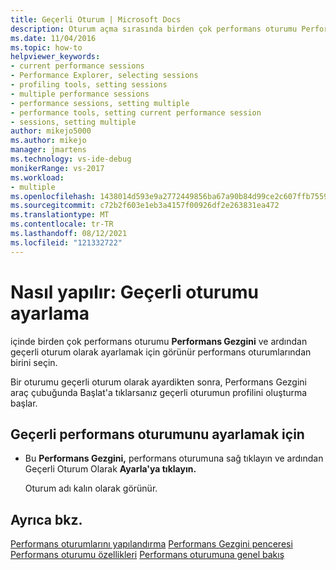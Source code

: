 ```yaml
---
title: Geçerli Oturum | Microsoft Docs
description: Oturum açma sırasında birden çok performans oturumu Performans Gezgini ve geçerli oturum olarak ayar yapmak için görünür performans oturumlarından birini seçmeyi öğrenin.
ms.date: 11/04/2016
ms.topic: how-to
helpviewer_keywords:
- current performance sessions
- Performance Explorer, selecting sessions
- profiling tools, setting sessions
- multiple performance sessions
- performance sessions, setting multiple
- performance tools, setting current performance session
- sessions, setting multiple
author: mikejo5000
ms.author: mikejo
manager: jmartens
ms.technology: vs-ide-debug
monikerRange: vs-2017
ms.workload:
- multiple
ms.openlocfilehash: 1438014d593e9a2772449856ba67a90b84d99ce2c607ffb75594361dc05be4d7
ms.sourcegitcommit: c72b2f603e1eb3a4157f00926df2e263831ea472
ms.translationtype: MT
ms.contentlocale: tr-TR
ms.lasthandoff: 08/12/2021
ms.locfileid: "121332722"
---
```

# <a name="how-to-set-the-current-session"></a>Nasıl yapılır: Geçerli oturumu ayarlama

içinde birden çok performans oturumu **Performans Gezgini** ve ardından geçerli oturum olarak ayarlamak için görünür performans oturumlarından birini seçin.

Bir oturumu geçerli oturum olarak ayardikten sonra, Performans Gezgini araç çubuğunda Başlat'a tıklarsanız geçerli oturumun profilini oluşturma başlar.  

## <a name="to-set-current-performance-session"></a>Geçerli performans oturumunu ayarlamak için

- Bu **Performans Gezgini,** performans oturumuna sağ tıklayın ve ardından Geçerli Oturum Olarak **Ayarla'ya tıklayın.**

     Oturum adı kalın olarak görünür.

## <a name="see-also"></a>Ayrıca bkz.

[Performans oturumlarını yapılandırma](../profiling/configuring-performance-sessions.md) 
 [Performans Gezgini penceresi](../profiling/performance-explorer-window.md) 
 [Performans oturumu özellikleri](../profiling/performance-session-properties.md) 
 [Performans oturumuna genel bakış](../profiling/performance-session-overview.md)
